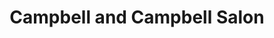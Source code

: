 ---
title: "Campbell and Campbell Salon"
url: /beacon/campbell-and-campbell-salon/
shop: Friseur
---